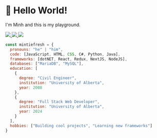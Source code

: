 <!--
**mintiefresh/mintifresh** is a ✨ _special_ ✨ repository because its `README.md` (this file) appears on your GitHub profile.

Here are some ideas to get you started:

- 🔭 I’m currently working on ...
- 🌱 I’m currently learning ...
- 👯 I’m looking to collaborate on ...
- 🤔 I’m looking for help with ...
- 💬 Ask me about ...
- 📫 How to reach me: ...
- 😄 Pronouns: ...
- ⚡ Fun fact: ...
-->




# :wave: Hello World!
<p>I'm Minh and this is my playground.</p>

<p align="left">
  <a href="mailto://minhtuan@ualberta.ca">
    <img src="https://skillicons.dev/icons?i=gmail&theme=dark" />
  </a>
  <a href="https://www.linkedin.com/in/minh-hoang-40794749/?trk=public-profile-join-page">
    <img src="https://skillicons.dev/icons?i=linkedin&theme=dark" />
  </a>
  <a href="https://github.com/mintiefresh">
    <img src="https://skillicons.dev/icons?i=github&theme=dark" />
  </a>
  
</p>


```javascript
const mintiefresh = {
  pronouns: "he" | "him",
  code: [JavaScript, HTML, CSS, C#, Python, Java],
  frameworks: [dotNET, React, Redux, NextJS, NodeJS],
  databases: ["MariaDB", "MySQL"],
  education: [
    {
      degree: "Civil Engineer",
      institution: "University of Alberta",
      year: 2008
    },
    {
      degree: "Full Stack Web Developer",
      institution: "University of Alberta",
      year: 2024
    }
  ],
  hobbies: ["Building cool projects", "Learning new frameworks"]
}
```
